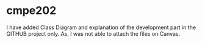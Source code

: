 # cmpe202
I have added Class Diagram and explanation of the development part in the GITHUB project only.
As, I was not able to attach the files on Canvas.
